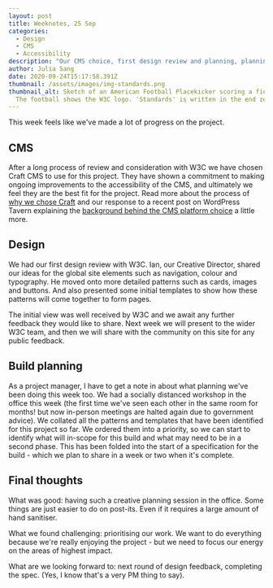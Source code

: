 ```yaml
---
layout: post
title: Weeknotes, 25 Sep
categories:
  - Design
  - CMS
  - Accessibility
description: "Our CMS choice, first design review and planning, planning, planning. "
author: Julia Sang
date: 2020-09-24T15:17:58.391Z
thumbnail: /assets/images/img-standards.png
thumbnail_alt: Sketch of an American Football Placekicker scoring a field goal.
  The football shows the W3C logo. 'Standards' is written in the end zone.
---
```

This week feels like we've made a lot of progress on the project. 

## CMS
After a long process of review and consideration with W3C we have chosen Craft CMS to use for this project. They have 
shown a commitment to making ongoing improvements to the accessibility of the CMS, and ultimately we feel they are the 
best fit for the project. Read more about the process of [why we chose Craft](/docs/cms-selection-report) and our response to a 
recent post on WordPress Tavern explaining the [background behind the CMS platform choice](/updates/on-not-choosing-wordpress/) 
a little more. 

## Design
We had our first design review with W3C. Ian, our Creative Director, shared our ideas for the global site elements such 
as navigation, colour and typography. He moved onto more detailed patterns such as cards, images and buttons. And also 
presented some initial templates to show how these patterns will come together to form pages. 

The initial view was well received by W3C and we await any further feedback they would like to share. Next week we will 
present to the wider W3C team, and then we will share with the community on this site for any public feedback.

## Build planning
As a project manager, I have to get a note in about what planning we've been doing this week too. We had a socially 
distanced workshop in the office this week (the first time we've seen each other in the same room for months! but now
in-person meetings are halted again due to government advice). 
We collated all the patterns and templates that have been identified for this project so far. We ordered them into a 
priority, so we can start to identify what will in-scope for this build and what may need to be in a second phase. This 
has been folded into the start of a specification for the build - which we plan to share in a week or two when it's 
complete. 

## Final thoughts

What was good: having such a creative planning session in the office. Some things are just easier to do on post-its. 
Even if it requires a large amount of hand sanitiser.

What we found challenging: prioritising our work. We want to do everything because we're really enjoying the project - 
but we need to focus our energy on the areas of highest impact. 

What are we looking forward to: next round of design feedback, completing the spec. (Yes, I know that's a very PM thing 
to say). 

